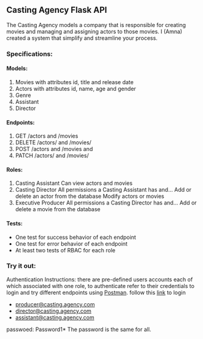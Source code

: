 ## Casting Agency Flask API

The Casting Agency models a company that is responsible for creating movies and managing and assigning actors to those movies. I (Amna) created a system that simplify and streamline your process.

### Specifications:
#### Models:
1. Movies with attributes id, title and release date
2. Actors with attributes id, name, age and gender
3. Genre
4. Assistant
5. Director


#### Endpoints:
1. GET /actors and /movies
2. DELETE /actors/ and /movies/
3. POST /actors and /movies and
4. PATCH /actors/ and /movies/


#### Roles:
1. Casting Assistant
    Can view actors and movies
2. Casting Director
    All permissions a Casting Assistant has and…
    Add or delete an actor from the database
    Modify actors or movies
3. Executive Producer
    All permissions a Casting Director has and…
    Add or delete a movie from the database


#### Tests:
- One test for success behavior of each endpoint
- One test for error behavior of each endpoint
- At least two tests of RBAC for each role


### Try it out:
Authentication Instructions:
there are pre-defined users accounts each of which associated with one role, to authenticate refer to their credentials to login and try different endpoints using [Postman](https://www.postman.com/).
follow this [link](https://dev-04zvrt8l.us.auth0.com/authorize?audience=Casting-Agency&response_type=token&client_id=im6QhIeQHzMYvYXFRreaakuhUutPdmlF&redirect_uri=https://casting-agency-flask.herokuapp.com/) to login

- producer@casting.agency.com
- director@casting.agency.com
- assistant@casting.agency.com

passwoed: Password1*
The password is the same for all.



